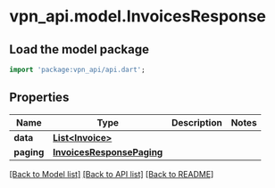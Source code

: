 # vpn_api.model.InvoicesResponse

## Load the model package
```dart
import 'package:vpn_api/api.dart';
```

## Properties
Name | Type | Description | Notes
------------ | ------------- | ------------- | -------------
**data** | [**List&lt;Invoice&gt;**](Invoice.md) |  | 
**paging** | [**InvoicesResponsePaging**](InvoicesResponsePaging.md) |  | 

[[Back to Model list]](../README.md#documentation-for-models) [[Back to API list]](../README.md#documentation-for-api-endpoints) [[Back to README]](../README.md)


